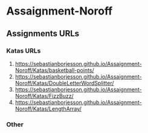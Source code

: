 # Assaignment-Noroff

## Assignments URLs

### Katas URLs
1. https://sebastianborjesson.github.io/Assaignment-Noroff/Katas/basketball-points/
2. https://sebastianborjesson.github.io/Assaignment-Noroff/Katas/DoubleLetterWordSplitter/
3. https://sebastianborjesson.github.io/Assaignment-Noroff/Katas/FizzBuzz/
4. https://sebastianborjesson.github.io/Assaignment-Noroff/Katas/LengthArray/

### Other
